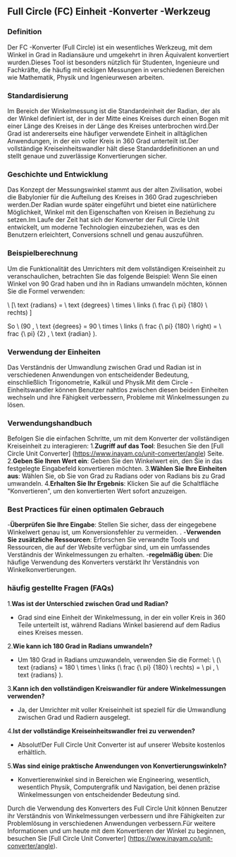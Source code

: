 ## Full Circle (FC) Einheit -Konverter -Werkzeug

### Definition
Der FC -Konverter (Full Circle) ist ein wesentliches Werkzeug, mit dem Winkel in Grad in Radiansäure und umgekehrt in ihren Äquivalent konvertiert wurden.Dieses Tool ist besonders nützlich für Studenten, Ingenieure und Fachkräfte, die häufig mit eckigen Messungen in verschiedenen Bereichen wie Mathematik, Physik und Ingenieurwesen arbeiten.

### Standardisierung
Im Bereich der Winkelmessung ist die Standardeinheit der Radian, der als der Winkel definiert ist, der in der Mitte eines Kreises durch einen Bogen mit einer Länge des Kreises in der Länge des Kreises unterbrochen wird.Der Grad ist andererseits eine häufiger verwendete Einheit in alltäglichen Anwendungen, in der ein voller Kreis in 360 Grad unterteilt ist.Der vollständige Kreiseinheitswandler hält diese Standarddefinitionen an und stellt genaue und zuverlässige Konvertierungen sicher.

### Geschichte und Entwicklung
Das Konzept der Messungswinkel stammt aus der alten Zivilisation, wobei die Babylonier für die Aufteilung des Kreises in 360 Grad zugeschrieben werden.Der Radian wurde später eingeführt und bietet eine natürlichere Möglichkeit, Winkel mit den Eigenschaften von Kreisen in Beziehung zu setzen.Im Laufe der Zeit hat sich der Konverter der Full Circle Unit entwickelt, um moderne Technologien einzubeziehen, was es den Benutzern erleichtert, Conversions schnell und genau auszuführen.

### Beispielberechnung
Um die Funktionalität des Umrichters mit dem vollständigen Kreiseinheit zu veranschaulichen, betrachten Sie das folgende Beispiel: Wenn Sie einen Winkel von 90 Grad haben und ihn in Radians umwandeln möchten, können Sie die Formel verwenden:

\ [\ text {radians} = \ text {degrees} \ times \ links (\ frac {\ pi} {180} \ rechts) \]

So \ (90 \, \ text {degrees} = 90 \ times \ links (\ frac {\ pi} {180} \ right) = \ frac {\ pi} {2} \, \ text {radian} \).

### Verwendung der Einheiten
Das Verständnis der Umwandlung zwischen Grad und Radian ist in verschiedenen Anwendungen von entscheidender Bedeutung, einschließlich Trigonometrie, Kalkül und Physik.Mit dem Circle -Einheitswandler können Benutzer nahtlos zwischen diesen beiden Einheiten wechseln und ihre Fähigkeit verbessern, Probleme mit Winkelmessungen zu lösen.

### Verwendungshandbuch
Befolgen Sie die einfachen Schritte, um mit dem Konverter der vollständigen Kreiseinheit zu interagieren:
1.**Zugriff auf das Tool**: Besuchen Sie den [Full Circle Unit Converter] (https://www.inayam.co/unit-converter/angle) Seite.
2.**Geben Sie Ihren Wert ein**: Geben Sie den Winkelwert ein, den Sie in das festgelegte Eingabefeld konvertieren möchten.
3.**Wählen Sie Ihre Einheiten aus**: Wählen Sie, ob Sie von Grad zu Radians oder von Radians bis zu Grad umwandeln.
4.**Erhalten Sie Ihr Ergebnis**: Klicken Sie auf die Schaltfläche "Konvertieren", um den konvertierten Wert sofort anzuzeigen.

### Best Practices für einen optimalen Gebrauch
-**Überprüfen Sie Ihre Eingabe**: Stellen Sie sicher, dass der eingegebene Winkelwert genau ist, um Konversionsfehler zu vermeiden.
.
-**Verwenden Sie zusätzliche Ressourcen**: Erforschen Sie verwandte Tools und Ressourcen, die auf der Website verfügbar sind, um ein umfassendes Verständnis der Winkelmessungen zu erhalten.
-**regelmäßig üben**: Die häufige Verwendung des Konverters verstärkt Ihr Verständnis von Winkelkonvertierungen.

### häufig gestellte Fragen (FAQs)

1.**Was ist der Unterschied zwischen Grad und Radian?**
- Grad sind eine Einheit der Winkelmessung, in der ein voller Kreis in 360 Teile unterteilt ist, während Radians Winkel basierend auf dem Radius eines Kreises messen.

2.**Wie kann ich 180 Grad in Radians umwandeln?**
- Um 180 Grad in Radians umzuwandeln, verwenden Sie die Formel: \ (\ text {radians} = 180 \ times \ links (\ frac {\ pi} {180} \ rechts) = \ pi \, \ text {radians} \).

3.**Kann ich den vollständigen Kreiswandler für andere Winkelmessungen verwenden?**
- Ja, der Umrichter mit voller Kreiseinheit ist speziell für die Umwandlung zwischen Grad und Radiern ausgelegt.

4.**Ist der vollständige Kreiseinheitswandler frei zu verwenden?**
- Absolut!Der Full Circle Unit Converter ist auf unserer Website kostenlos erhältlich.

5.**Was sind einige praktische Anwendungen von Konvertierungswinkeln?**
- Konvertierenwinkel sind in Bereichen wie Engineering, wesentlich, wesentlich Physik, Computergrafik und Navigation, bei denen präzise Winkelmessungen von entscheidender Bedeutung sind.

Durch die Verwendung des Konverters des Full Circle Unit können Benutzer ihr Verständnis von Winkelmessungen verbessern und ihre Fähigkeiten zur Problemlösung in verschiedenen Anwendungen verbessern.Für weitere Informationen und um heute mit dem Konvertieren der Winkel zu beginnen, besuchen Sie [Full Circle Unit Converter] (https://www.inayam.co/unit-converter/angle).